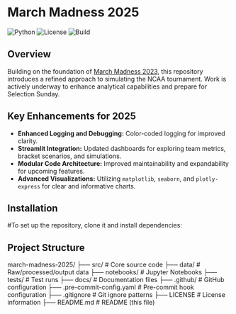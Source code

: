 # March Madness 2025

![Python](https://img.shields.io/badge/Python-3.10%2B-blue)
![License](https://img.shields.io/badge/License-MIT-green)
![Build](https://img.shields.io/github/actions/workflow/status/nehat312/march-madness-2025/ci.yml)

## Overview
Building on the foundation of [March Madness 2023](https://github.com/nehat312/march-madness-2023), this repository introduces a refined approach to simulating the NCAA tournament. Work is actively underway to enhance analytical capabilities and prepare for Selection Sunday.

## Key Enhancements for 2025
- **Enhanced Logging and Debugging:** Color-coded logging for improved clarity.
- **Streamlit Integration:** Updated dashboards for exploring team metrics, bracket scenarios, and simulations.
- **Modular Code Architecture:** Improved maintainability and expandability for upcoming features.
- **Advanced Visualizations:** Utilizing `matplotlib`, `seaborn`, and `plotly-express` for clear and informative charts.



## Installation
#To set up the repository, clone it and install dependencies:

## Project Structure

march-madness-2025/
├── src/                     # Core source code
├── data/                    # Raw/processed/output data
├── notebooks/               # Jupyter Notebooks
├── tests/                   # Test runs
├── docs/                    # Documentation files
├── .github/                 # GitHub configuration
├── .pre-commit-config.yaml  # Pre-commit hook configuration
├── .gitignore               # Git ignore patterns
├── LICENSE                  # License information
├── README.md                # README (this file)

